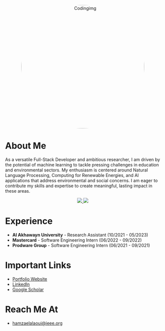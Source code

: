 <p align="center">
  <img align="top" alt="Codingimg" width="400" style="border-radius: 50%;" src="https://media.tenor.com/_EYOsX_1CUkAAAAC/pixel-night.gif">
</p>


# About Me
As a versatile Full-Stack Developer and ambitious researcher, I am driven by the potential of machine learning to tackle pressing challenges in education and environmental sectors. My enthusiasm is centered around Natural Language Processing, Computing for Renewable Energies, and AI applications that address environmental and social concerns. I am eager to contribute my skills and expertise to create meaningful, lasting impact in these areas.

<p align="center">
  <a href="https://github.com/anuraghazra/github-readme-stats" alt="hamzaelalaoui's GitHub Stats">
    <img src="https://github-readme-stats.vercel.app/api?username=hamzaeIalaoui&count_private=true&show_icons=true&theme=jolly&hide_rank=false&hide=stars">
  </a>
  <a href = "https://github.com/anuraghazra/github-readme-stats" alt="hamzaelalaoui's  Language Stats">
    <img src="https://github-readme-stats.vercel.app/api/top-langs/?username=hamzaeialaoui&theme=jolly&count_private=true&show_icons=true&layout=compact">
  </a>
</p>
<p align = "center"/>

# Experience
- __Al Akhawayn University__ - Research Assistant (10/2021 - 05/2023)
- __Mastercard__ - Software Engineering Intern (06/2022 - 09/2022)
- __Prodware Group__ - Software Engineering Intern (06/2021 - 09/2021)

# Important Links
- <a href="http://hamzaelalaoui.com/" target="_blank">Portfolio Website</a>
- <a href="https://www.linkedin.com/in/hamzaelalaoui/" target="_blank">LinkedIn</a>
- <a href="https://scholar.google.com/citations?hl=en&user=9PBfhTkAAAAJ" target="_blank">Google Scholar</a>

# Reach Me At
- hamzaelalaoui@ieee.org

